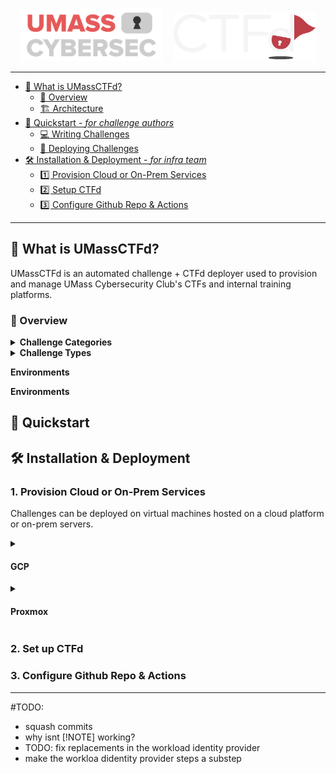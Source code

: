 <p align="center">
  <img src="UMassCybersec.png" width="45%" style="margin-right: 15px;" />
  <img src="CTFd.png" width="45%" />
</p>

---
* [🚩 What is UMassCTFd?](#-UMassCtfd)
    + [📖 Overview](#-overview)
    + [🏗️ Architecture](#-architecture)
* [🚀 Quickstart - *for challenge authors*](#-quickstart)
    + [💻 Writing Challenges](#-writing-challs)
    + [🎉 Deploying Challenges](#-deploying-challs)
* [🛠️  Installation & Deployment - *for infra team*](#-deploy)
    + [1️⃣ Provision Cloud or On-Prem Services](#-provision)
    + [2️⃣  Setup CTFd](#-setup-ctfd)
    + [ 3️⃣ Configure Github Repo & Actions](#-github-repo)
---

## 🚩 What is UMassCTFd?  

UMassCTFd is an automated challenge + CTFd deployer used to provision and manage UMass Cybersecurity Club's CTFs and internal training platforms. 

###  📖 Overview

<details>
  <summary><strong>Challenge Categories</strong></summary>

  <p>Each challenge category will have its own subdirectory under <code>/challenges</code>. All challenge directories must be placed in a subdirectory under <code>/challenges/${CATEGORY}</code>.</p>

  <pre>
  # Example Structure 
  /challenges/
    ├── crypto/
    │    ├── challenge1/
    │    ├── challenge2/
    ├── web/
    │    ├── challenge1/
    │    ├── challenge2/
  </pre>

  <p>The categories are:</p>
  <ul>
    <li>🔐 <strong>crypto</strong></li>
    <li>🔍 <strong>forensics</strong></li>
    <li>🔌 <strong>hardware</strong></li>
    <li>🎲 <strong>misc</strong></li>
    <li>💣 <strong>pwn</strong></li>
    <li>🔄 <strong>rev</strong></li>
    <li>🌐 <strong>web</strong></li>
    <li>🌍 <strong>OSINT</strong></li>
  </ul>

  <blockquote>
    <p><strong>Note:</strong> To add a new category, you can just create a new subdirectory under <code>/challenges</code>.</p>
  </blockquote>

</details>

<details>
  <summary><strong>Challenge Types</strong></summary>
  A challenge can be static or dynamic.

  > **🚨 Important:** Dynamic challenges require a running service and should be properly containerized to ensure stability.
</details>

**Environments** 

**Environments** 

## 🚀 Quickstart 


## 🛠️  Installation & Deployment

### 1. Provision Cloud or On-Prem Services 
Challenges can be deployed on virtual machines hosted on a cloud platform or on-prem servers.  

<details>
  <summary><h4>GCP</h4></summary>

**1. Create a GCP project**  
```sh
# TODO: replace ${PROJECT_NAME} with your GCP project name 

gcloud projects create PROJECT_ID --name="${PROJECT_NAME}"
```

**2. Authenticate with the GCP CLI**  
```sh
gcloud auth login
```
**3. Set GCP CLI project config**  
```sh
# TODO: replace ${PROJECT_ID} with your GCP project ID 

gcloud config set project ${PROJECT_ID}
```

**4. Create a VM for each challenge category**  
```sh
# TODO: replace ${CATEGORY_1} ${CATEGORY_2} ... ${CATEGORY_N} with your challenge categories; replace ${ZONE} and ${MACHINE_TYPE} with your GCP zone and Compute Engine machine type respectively 

for category in ${CATEGORY_1} ${CATEGORY_2} ${CATEGORY_N}; do
  gcloud compute instances create "${category}-challs" --zone=${ZONE} --machine-type=${MACHINE_TYPE}
done

# Example: 
# for category in web pwn misc; do
#   gcloud compute instances create "${category}-challs" --zone=us-east1-b --machine-type=e2-medium
# done
```

**5. Expose ports** #TODO 
```sh
gcloud compute firewall-rules create allow-http --allow=tcp:80
```
**6. Authenticate to GCP via Workload Identity Federation**

This [repo](https://github.com/google-github-actions/auth) has detailed documentation about Github Action authentication to GCP.

> [!NOTE]
> Woarkload Identity Federation is used to establish a trust delgation relationship between Github Actions workflow invocation and GCP permissions without storing service account keys to avoid long-lived credentials. 
> Definitions: 
> - Workload Identity Pool: "container" for external identities, groups multiple identity providers (ex. Github) and allows them to assume GCP IAM roles; the Workload Identity Pool will have direct IAM permissions on GCP resources.
> - Workload Identity Provider: specific OIDC identity source (ex. Github) within a Workload Identity Pool 

*6a. Create a Workload Identity Pool*
```sh 
# TODO: replace ${PROJECT_ID} with your value below.

gcloud iam workload-identity-pools create "github" \
  --project="${PROJECT_ID}" \
  --location="global" \
  --display-name="GitHub Actions Pool"
```

*6b. Get full ID of Workload Identity Pool* 
```sh
# TODO: replace ${PROJECT_ID} with your value below.

gcloud iam workload-identity-pools describe "github" \
  --project="${PROJECT_ID}" \
  --location="global" \
  --format="value(name)"

# value should be of format `projects/123456789/locations/global/workloadIdentityPools/github`
```

*6


</details>

<details>
  <summary><h4>Proxmox</h4></summary>
  This is the hidden content that appears when you click the summary.
</details>

### 2. Set up CTFd

### 3. Configure Github Repo &  Actions 
---
#TODO:
- squash commits
- why isnt [!NOTE] working?
- TODO: fix replacements in the workload identity provider
- make the workloa didentity provider steps a substep

